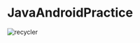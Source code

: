 # JavaAndroidPractice


![recycler](https://github.com/marufhasanmitul/JavaAndroidPractice/assets/87512480/f67450cc-56b4-491d-b2fb-fe4f59a73946)
